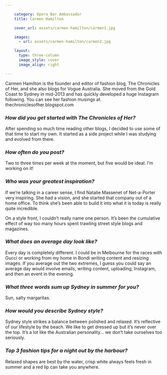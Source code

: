 ```yaml
---

    category: Opera Bar Ambassador
    title: Carmen Hamilton

    cover_url: assets/carmen-hamilton/carmen1.jpg

    images:
      - url: assets/carmen-hamilton/carmen2.jpg

    layout:
      type: three-column
      image_style: cover
      image_align: right

---
```


<div class="quotes">
  Carmen Hamilton is the founder and editor of fashion blog, The Chronicles of Her, and she also blogs for Vogue Australia. She moved from the Gold Coast to Sydney in mid-2013 and has quickly developed a huge Instagram following. You can see her fashion musings at. thechroniclesofher.blogspot.com
</div>

<img data-media-id="images:1">

### *How did you get started with The Chronicles of Her?*
After spending so much time reading other blogs, I decided to use some of that time to start my own. It started as a side project while I was studying and evolved from there.

### *How often do you post?*
Two to three times per week at the moment, but five would be ideal. I’m working on it!

### *Who was your greatest inspiration?*
If we’re talking in a career sense, I find Natalie Massenet of Net-a-Porter very inspiring. She had a vision, and she started that company out of a home office. To think she’s been able to build it into what it is today is really quite incredible.

On a style front, I couldn’t really name one person. It’s been the cumulative effect of way too many hours spent trawling street style blogs and magazines.

### *What does an average day look like?*
Every day is completely different. I could be in Melbourne for the races with Gucci or working from my home in Bondi writing content and resizing images. If you average out the two extremes, I guess you could say an average day would involve emails, writing content, uploading, Instagram, and then an event in the evening.

### *What three words sum up Sydney in summer for you?*
Sun, salty margaritas.

### *How would you describe Sydney style?*
Sydney style strikes a balance between polished and relaxed. It’s reflective of our lifestyle by the beach. We like to get dressed up but it’s never over the top. It’s a lot like the Australian personality… we don’t take ourselves too seriously.

### *Top 3 fashion tips for a night out by the harbour?*
Relaxed shapes are best by the water, crisp white always feels fresh in summer and a red lip can take you anywhere.

